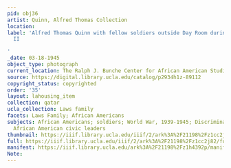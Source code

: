 ```yaml
---
pid: obj36
artist: Quinn, Alfred Thomas Collection
location: 
label: 'Alfred Thomas Quinn with fellow soldiers outside Day Room during World War
  II

'
_date: 03-18-1945
object_type: photograph
current_location: The Ralph J. Bunche Center for African American Studies
source: https://digital.library.ucla.edu/catalog/p2934h1z-89112
copyright_status: copyrighted
order: '35'
layout: lahousing_item
collection: qatar
ucla_collection: Laws family
facets: Laws Family; African Americans
subjects: African Americans; soldiers; World War, 1939-1945; Discrimination in employment;
  African American civic leaders
thumbnail: https://iiif.library.ucla.edu/iiif/2/ark%3A%2F21198%2Fz1cc2j82/full/250,/0/default.jpg
full: https://iiif.library.ucla.edu/iiif/2/ark%3A%2F21198%2Fz1cc2j82/full/full/0/default.jpg
manifest: https://iiif.library.ucla.edu/ark%3A%2F21198%2Fz1h4392p/manifest
Note: 
---
```

